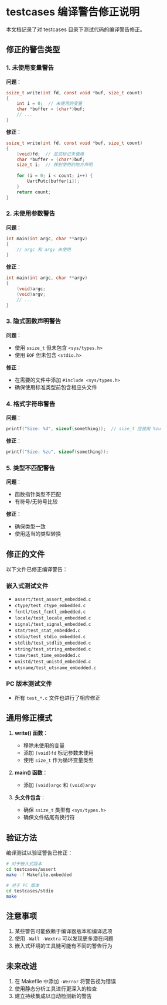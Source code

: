 # testcases 编译警告修正说明

本文档记录了对 testcases 目录下测试代码的编译警告修正。

## 修正的警告类型

### 1. 未使用变量警告

**问题**：
```c
ssize_t write(int fd, const void *buf, size_t count)
{
    int i = 0;  // 未使用的变量
    char *buffer = (char*)buf;
    // ...
}
```

**修正**：
```c
ssize_t write(int fd, const void *buf, size_t count)
{
    (void)fd;  // 显式标记未使用
    char *buffer = (char*)buf;
    size_t i;  // 移到使用的地方声明
    
    for (i = 0; i < count; i++) {
        UartPutc(buffer[i]);
    }
    return count;
}
```

### 2. 未使用参数警告

**问题**：
```c
int main(int argc, char **argv)
{
    // argc 和 argv 未使用
}
```

**修正**：
```c
int main(int argc, char **argv)
{
    (void)argc;
    (void)argv;
    // ...
}
```

### 3. 隐式函数声明警告

**问题**：
- 使用 `ssize_t` 但未包含 `<sys/types.h>`
- 使用 `EOF` 但未包含 `<stdio.h>`

**修正**：
- 在需要的文件中添加 `#include <sys/types.h>`
- 确保使用标准类型前包含相应头文件

### 4. 格式字符串警告

**问题**：
```c
printf("Size: %d", sizeof(something));  // size_t 应使用 %zu
```

**修正**：
```c
printf("Size: %zu", sizeof(something));
```

### 5. 类型不匹配警告

**问题**：
- 函数指针类型不匹配
- 有符号/无符号比较

**修正**：
- 确保类型一致
- 使用适当的类型转换

## 修正的文件

以下文件已修正编译警告：

### 嵌入式测试文件
- `assert/test_assert_embedded.c`
- `ctype/test_ctype_embedded.c`
- `fcntl/test_fcntl_embedded.c`
- `locale/test_locale_embedded.c`
- `signal/test_signal_embedded.c`
- `stat/test_stat_embedded.c`
- `stdio/test_stdio_embedded.c`
- `stdlib/test_stdlib_embedded.c`
- `string/test_string_embedded.c`
- `time/test_time_embedded.c`
- `unistd/test_unistd_embedded.c`
- `utsname/test_utsname_embedded.c`

### PC 版本测试文件
- 所有 `test_*.c` 文件也进行了相应修正

## 通用修正模式

1. **write() 函数**：
   - 移除未使用的变量
   - 添加 `(void)fd` 标记参数未使用
   - 使用 `size_t` 作为循环变量类型

2. **main() 函数**：
   - 添加 `(void)argc` 和 `(void)argv`

3. **头文件包含**：
   - 确保 `ssize_t` 类型有 `<sys/types.h>`
   - 确保文件结尾有换行符

## 验证方法

编译测试以验证警告已修正：

```bash
# 对于嵌入式版本
cd testcases/assert
make -f Makefile.embedded

# 对于 PC 版本
cd testcases/stdio
make
```

## 注意事项

1. 某些警告可能依赖于编译器版本和编译选项
2. 使用 `-Wall -Wextra` 可以发现更多潜在问题
3. 嵌入式环境的工具链可能有不同的警告行为

## 未来改进

1. 在 Makefile 中添加 `-Werror` 将警告视为错误
2. 使用静态分析工具进行更深入的检查
3. 建立持续集成以自动检测新的警告